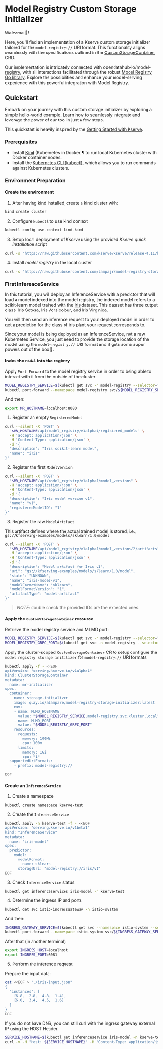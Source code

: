 # Model Registry Custom Storage Initializer

Welcome :wave:! 

Here, you'll find an implementation of a Kserve custom storage initializer tailored for the `model-registry://` URI format. This functionality aligns seamlessly with the specifications outlined in the [CustomStorageContainer](https://kserve.github.io/website/latest/modelserving/storage/storagecontainers/) CRD.

Our implementation is intricately connected with [opendatahub-io/model-registry](https://github.com/opendatahub-io/model-registry), with all interactions facilitated through the robust [Model Registry Go library](https://pkg.go.dev/github.com/opendatahub-io/model-registry). Explore the possibilities and enhance your model-serving experience with this powerful integration with Model Registry.

## Quickstart

Embark on your journey with this custom storage initializer by exploring a simple hello-world example. Learn how to seamlessly integrate and leverage the power of our tool in just a few steps.

This quickstart is heavily inspired by the [Getting Started with Kserve](https://kserve.github.io/website/master/get_started/).

### Prerequisites

* Install [Kind](https://kind.sigs.k8s.io/docs/user/quick-start) (Kubernetes in Docker)¶ to run local Kubernetes cluster with Docker container nodes.
* Install the [Kubernetes CLI (kubectl)](https://kubernetes.io/docs/tasks/tools/), which allows you to run commands against Kubernetes clusters. 

### Environment Preparation

#### Create the environment

1. After having kind installed, create a kind cluster with:
```bash
kind create cluster
```

2. Configure `kubectl` to use kind context
```bash
kubectl config use-context kind-kind
```

3. Setup local deployment of *Kserve* using the provided *Kserve quick installation* script
```bash
curl -s "https://raw.githubusercontent.com/kserve/kserve/release-0.11/hack/quick_install.sh" | bash
```

4. Install *model registry* in the local cluster

```bash
curl -s "https://raw.githubusercontent.com/lampajr/model-registry-storage-initializer/main/hack/install_model_registry.sh" | bash
```

### First InferenceService

In this tutorial, you will deploy an InferenceService with a predictor that will load a model indexed into the model registry, the indexed model refers to a scikit-learn model trained with the [iris](https://archive.ics.uci.edu/ml/datasets/iris) dataset. This dataset has three output class: Iris Setosa, Iris Versicolour, and Iris Virginica.

You will then send an inference request to your deployed model in order to get a prediction for the class of iris plant your request corresponds to.

Since your model is being deployed as an InferenceService, not a raw Kubernetes Service, you just need to provide the storage location of the model using the `model-registry://` URI format and it gets some super powers out of the box 🚀.

#### Index the `Model` into the registry

Apply `Port Forward` to the model registry service in order to being able to interact with it from the outside of the cluster.
```bash
MODEL_REGISTRY_SERVICE=$(kubectl get svc -n model-registry --selector="component=model-registry" --output jsonpath='{.items[0].metadata.name}')
kubectl port-forward --namespace model-registry svc/${MODEL_REGISTRY_SERVICE} 8080:8080
```
And then:
```bash
export MR_HOSTNAME=localhost:8080
```

1. Register an empty `RegisteredModel`

```bash
curl --silent -X 'POST' \
  "$MR_HOSTNAME/api/model_registry/v1alpha1/registered_models" \
  -H 'accept: application/json' \
  -H 'Content-Type: application/json' \
  -d '{
  "description": "Iris scikit-learn model",
  "name": "iris"
}'
```

2. Register the first `ModelVersion`

```bash
curl --silent -X 'POST' \
  "$MR_HOSTNAME/api/model_registry/v1alpha1/model_versions" \
  -H 'accept: application/json' \
  -H 'Content-Type: application/json' \
  -d '{
  "description": "Iris model version v1",
  "name": "v1",
  "registeredModelID": "1"
}'
```

3. Register the raw `ModelArtifact`

This artifact defines where the actual trained model is stored, i.e., `gs://kfserving-examples/models/sklearn/1.0/model`

```bash
curl --silent -X 'POST' \
  "$MR_HOSTNAME/api/model_registry/v1alpha1/model_versions/2/artifacts" \
  -H 'accept: application/json' \
  -H 'Content-Type: application/json' \
  -d '{
  "description": "Model artifact for Iris v1",
  "uri": "gs://kfserving-examples/models/sklearn/1.0/model",
  "state": "UNKNOWN",
  "name": "iris-model-v1",
  "modelFormatName": "sklearn",
  "modelFormatVersion": "1",
  "artifactType": "model-artifact"
}'
```

> *NOTE*: double check the provided IDs are the expected ones.

#### Apply the `CustomStorageContainer` resource

Retrieve the model registry service and MLMD port:
```bash
MODEL_REGISTRY_SERVICE=$(kubectl get svc -n model-registry --selector="component=model-registry" --output jsonpath='{.items[0].metadata.name}')
MODEL_REGISTRY_GRPC_PORT=$(kubectl get svc -n model-registry --selector="component=model-registry" --output jsonpath='{.items[0].spec.ports[0].targetPort}')
```

Apply the cluster-scoped `CustomStorageContainer` CR to setup configure the `model registry storage initilizer` for `model-regsitry://` URI formats.

```bash
kubectl apply -f - <<EOF
apiVersion: "serving.kserve.io/v1alpha1"
kind: ClusterStorageContainer
metadata:
  name: mr-initializer
spec:
  container:
    name: storage-initializer
    image: quay.io/alampare/model-registry-storage-initializer:latest
    env:
    - name: MLMD_HOSTNAME
      value: "$MODEL_REGISTRY_SERVICE.model-registry.svc.cluster.local"
    - name: MLMD_PORT
      value: "$MODEL_REGISTRY_GRPC_PORT"
    resources:
      requests:
        memory: 100Mi
        cpu: 100m
      limits:
        memory: 1Gi
        cpu: "1"
  supportedUriFormats:
    - prefix: model-registry://

EOF
```

#### Create an `InferenceService`

1. Create a namespace
```bash
kubectl create namespace kserve-test
```

2. Create the `InferenceService`
```bash
kubectl apply -n kserve-test -f - <<EOF
apiVersion: "serving.kserve.io/v1beta1"
kind: "InferenceService"
metadata:
  name: "iris-model"
spec:
  predictor:
    model:
      modelFormat:
        name: sklearn
      storageUri: "model-registry://iris/v1"
EOF
```

3. Check `InferenceService` status
```bash
kubectl get inferenceservices iris-model -n kserve-test
```

4. Determine the ingress IP and ports

```bash
kubectl get svc istio-ingressgateway -n istio-system
```

And then:
```bash
INGRESS_GATEWAY_SERVICE=$(kubectl get svc --namespace istio-system --selector="app=istio-ingressgateway" --output jsonpath='{.items[0].metadata.name}')
kubectl port-forward --namespace istio-system svc/${INGRESS_GATEWAY_SERVICE} 8081:80
```

After that (in another terminal):
```bash
export INGRESS_HOST=localhost
export INGRESS_PORT=8081
```

5. Perform the inference request

Prepare the input data:
```bash
cat <<EOF > "./iris-input.json"
{
  "instances": [
    [6.8,  2.8,  4.8,  1.4],
    [6.0,  3.4,  4.5,  1.6]
  ]
}
EOF
```

If you do not have DNS, you can still curl with the ingress gateway external IP using the HOST Header.
```bash
SERVICE_HOSTNAME=$(kubectl get inferenceservice iris-model -n kserve-test -o jsonpath='{.status.url}' | cut -d "/" -f 3)
curl -v -H "Host: ${SERVICE_HOSTNAME}" -H "Content-Type: application/json" "http://${INGRESS_HOST}:${INGRESS_PORT}/v1/models/iris-v1:predict" -d @./iris-input.json
```
